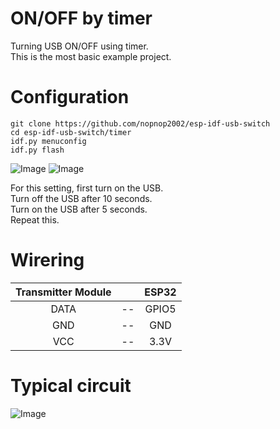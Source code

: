 # ON/OFF by timer
Turning USB ON/OFF using timer.   
This is the most basic example project.   

# Configuration
```
git clone https://github.com/nopnop2002/esp-idf-usb-switch
cd esp-idf-usb-switch/timer
idf.py menuconfig
idf.py flash
```
![Image](https://github.com/user-attachments/assets/3a74f1f2-926d-45be-8a1c-225e9b502dad)
![Image](https://github.com/user-attachments/assets/2394cfb1-537c-4f05-b8e7-d772864c7fe4)

For this setting, first turn on the USB.   
Turn off the USB after 10 seconds.   
Turn on the USB after 5 seconds.   
Repeat this.   

# Wirering
|Transmitter Module||ESP32|
|:-:|:-:|:-:|
|DATA|--|GPIO5|
|GND|--|GND|
|VCC|--|3.3V|

# Typical circuit
![Image](https://github.com/user-attachments/assets/e784ee89-77f6-41f4-a515-87160c520f98)
